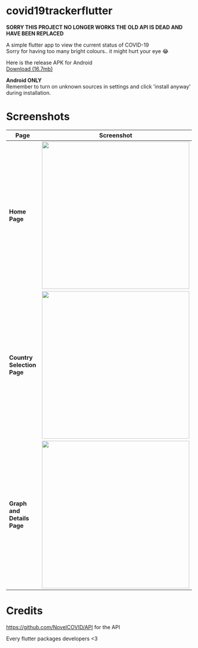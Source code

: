 # covid19trackerflutter

<b>SORRY
THIS PROJECT NO LONGER WORKS
THE OLD API IS DEAD AND HAVE BEEN REPLACED </b>

A simple flutter app to view the current status of COVID-19<br/>
Sorry for having too many bright colours.. it might hurt your eye &#128514;

Here is the release APK for Android<br/>
<a href="https://github.com/vicevirus/covid19trackerflutter/raw/master/app-release.apk">Download (16.7mb)</a><br/>

<b>Android ONLY</b><br/>
Remember to turn on unknown sources in settings and click 'install anyway' during installation.



# Screenshots
| Page | Screenshot |
| ------------- | ------------- |
| <b>Home Page</b>  | <img src="https://raw.githubusercontent.com/vicevirus/covid19trackerflutter/master/ss1.jpg" width="400">  |
| <b>Country Selection Page</b>  | <img src="https://raw.githubusercontent.com/vicevirus/covid19trackerflutter/master/ss2.jpg" width="400">
| <b>Graph and Details Page</b>  | <img src="https://raw.githubusercontent.com/vicevirus/covid19trackerflutter/master/ss3.jpg" width="400">|

# Credits
https://github.com/NovelCOVID/API for the API <br/>

Every flutter packages developers <3

